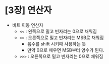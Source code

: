 # [3장] 연산자

- 비트 이동 연산자
    - `<<`  : 왼쪽으로 밀고 빈자리는 0으로 채워짐
    - `>>`  : 오른쪽으로 밀고 빈자리는 MSB로 채워짐
        - 음수를 shift 시키때 사용하는 듯
        - 만약 0으로 채우면 MSB부터 양수가 된다.
    - `>>>` : 오른쪽으로 밀고 빈자리는 0으로 채워짐